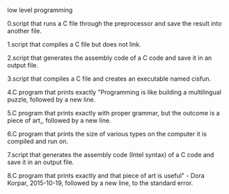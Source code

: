 low level programming

0.script that runs a C file through the preprocessor and save the result into another file.

1.script that compiles a C file but does not link.

2.script that generates the assembly code of a C code and save it in an output file.

3.script that compiles a C file and creates an executable named cisfun.

4.C program that prints exactly "Programming is like building a multilingual puzzle, followed by a new line.

5.C program that prints exactly with proper grammar, but the outcome is a piece of art,, followed by a new line.

6.C program that prints the size of various types on the computer it is compiled and run on.

7.script that generates the assembly code (Intel syntax) of a C code and save it in an output file.

8.C program that prints exactly and that piece of art is useful" - Dora Korpar, 2015-10-19, followed by a new line, to the standard error.

